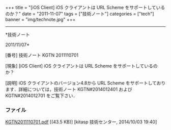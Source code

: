 ﻿+++
title = "[iOS Client] iOS クライアントは URL Scheme をサポートしているのか？"
date = "2011-11-07"
tags = ["技術ノート"]
categories = ["tech"]
banner = "img/technote.jpg"
+++

-----------------------------------------------------------------------------------------------------------------------------

*技術ノート

2011/11/07*


[番号]
技術ノート KGTN 2011110701

[現象]
[iOS Client] iOS クライアントは URL Scheme をサポートしているのか？

[説明]
iOS クライアントのバージョン4.8から URL Scheme
をサポートしております．詳細については，技術ノート KGTN#2014012401
および KGTN#2014012701 をご覧下さい．


### ファイル

 
 


[KGTN2011110701.pdf](http://techreport.kitasp.net/attachments/download/1740/KGTN2011110701.pdf)
 [(43.5 KB)] [kitasp 技術センター, 2014/10/03
19:40]


 


 

